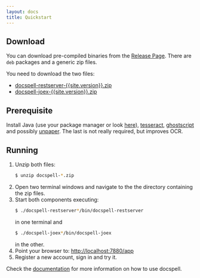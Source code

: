 ```yaml
---
layout: docs
title: Quickstart
---
```


## Download

You can download pre-compiled binaries from the [Release
Page](https://github.com/eikek/docspell/releases). There are `deb`
packages and a generic zip files.

You need to download the two files:

- [docspell-restserver-{{site.version}}.zip](https://github.com/eikek/docspell/releases/download/v{{site.version}}/docspell-restserver-{{site.version}}.zip)
- [docspell-joex-{{site.version}}.zip](https://github.com/eikek/docspell/releases/download/v{{site.version}}/docspell-joex-{{site.version}}.zip)


## Prerequisite

Install Java (use your package manager or look
[here](https://adoptopenjdk.net/)),
[tesseract](https://github.com/tesseract-ocr/tesseract),
[ghostscript](http://pages.cs.wisc.edu/~ghost/) and possibly
[unpaper](https://github.com/Flameeyes/unpaper). The last is not
really required, but improves OCR.


## Running

1. Unzip both files:
   ``` bash
   $ unzip docspell-*.zip
   ```
2. Open two terminal windows and navigate to the the directory
   containing the zip files.
3. Start both components executing:
   ``` bash
   $ ./docspell-restserver*/bin/docspell-restserver
   ```
   in one terminal and
   ``` bash
   $ ./docspell-joex*/bin/docspell-joex
   ```
   in the other.
4. Point your browser to: <http://localhost:7880/app>
5. Register a new account, sign in and try it.

Check the [documentation](doc.html) for more information on how to use
docspell.
